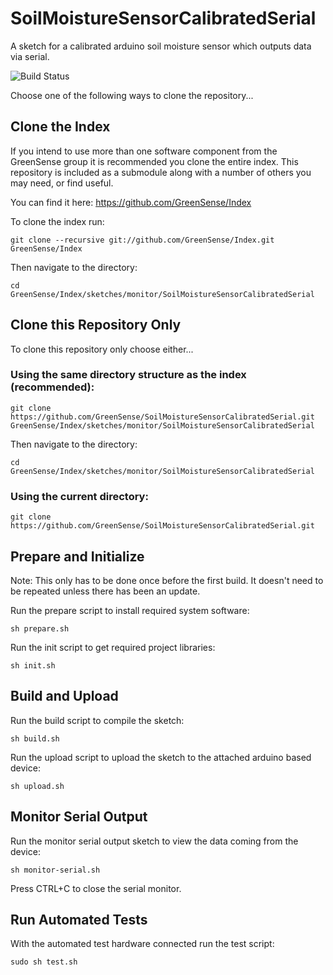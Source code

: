 # SoilMoistureSensorCalibratedSerial
A sketch for a calibrated arduino soil moisture sensor which outputs data via serial.

![Build Status](http://greensense.ddns.net:5080/job/GreenSense/job/SoilMoistureSensorCalibratedSerial/job/master/badge/icon)


Choose one of the following ways to clone the repository...

## Clone the Index
If you intend to use more than one software component from the GreenSense group it is recommended you clone the entire index.
This repository is included as a submodule along with a number of others you may need, or find useful.

You can find it here:
https://github.com/GreenSense/Index

To clone the index run:

```
git clone --recursive git://github.com/GreenSense/Index.git GreenSense/Index
```

Then navigate to the directory:
```
cd GreenSense/Index/sketches/monitor/SoilMoistureSensorCalibratedSerial
```

## Clone this Repository Only
To clone this repository only choose either...

### Using the same directory structure as the index (recommended):

```
git clone https://github.com/GreenSense/SoilMoistureSensorCalibratedSerial.git GreenSense/Index/sketches/monitor/SoilMoistureSensorCalibratedSerial
```
Then navigate to the directory:
```
cd GreenSense/Index/sketches/monitor/SoilMoistureSensorCalibratedSerial
```

### Using the current directory:

```
git clone https://github.com/GreenSense/SoilMoistureSensorCalibratedSerial.git
```

## Prepare and Initialize
Note: This only has to be done once before the first build. It doesn't need to be repeated unless there has been an update.

Run the prepare script to install required system software:

```
sh prepare.sh
```

Run the init script to get required project libraries:

```
sh init.sh
```

## Build and Upload
Run the build script to compile the sketch:

```
sh build.sh
```

Run the upload script to upload the sketch to the attached arduino based device:

```
sh upload.sh
```

## Monitor Serial Output

Run the monitor serial output sketch to view the data coming from the device:

```
sh monitor-serial.sh
```

Press CTRL+C to close the serial monitor.

## Run Automated Tests
With the automated test hardware connected run the test script:

```
sudo sh test.sh
```

